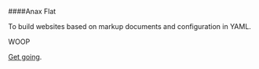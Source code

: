####Anax Flat

To build websites based on markup documents and configuration in YAML.

WOOP

[Get going](http://dbwebb.se/kunskap/bygg-me-sida-med-anax-flat).
